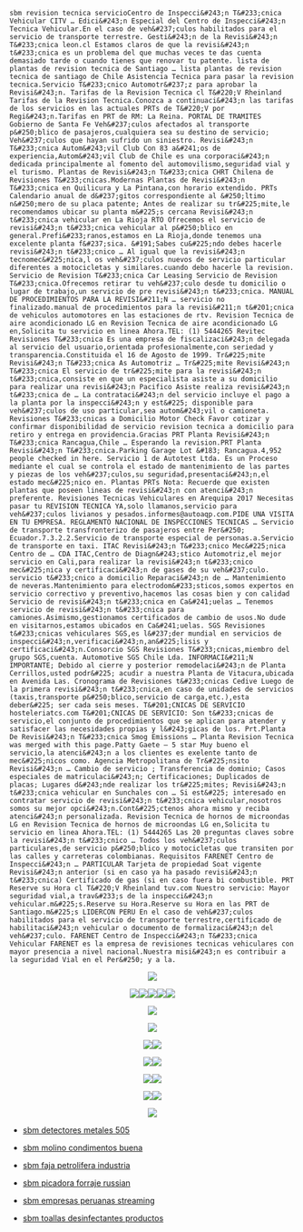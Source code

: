 
```
sbm revision tecnica servicioCentro de Inspecci&#243;n T&#233;cnica Vehicular CITV … Edici&#243;n Especial del Centro de Inspecci&#243;n Tecnica Vehicular.En el caso de veh&#237;culos habilitados para el servicio de transporte terrestre. Gesti&#243;n de la Revisi&#243;n T&#233;cnica leon.cl Estamos claros de que la revisi&#243;n t&#233;cnica es un problema del que muchas veces te das cuenta demasiado tarde o cuando tienes que renovar tu patente. lista de plantas de revision tecnica de Santiago … lista plantas de revision tecnica de santiago de Chile Asistencia Tecnica para pasar la revision tecnica.Servicio T&#233;cnico Automotr&#237;z para aprobar la Revisi&#243;n. Tarifas de la Revision Tecnica cl T&#220;V Rheinland Tarifas de la Revision Tecnica.Conozca a continuaci&#243;n las tarifas de los servicios en las actuales PRTs de T&#220;V por Regi&#243;n.Tarifas en PRT de RM: La Reina. PORTAL DE TRAMITES Gobierno de Santa Fe Veh&#237;culos afectados al transporte p&#250;blico de pasajeros,cualquiera sea su destino de servicio; Veh&#237;culos que hayan sufrido un siniestro. Revisi&#243;n T&#233;cnica Autom&#243;vil Club Con 83 a&#241;os de experiencia,Autom&#243;vil Club de Chile es una corporaci&#243;n dedicada principalmente al fomento del automovilismo,seguridad vial y el turismo. Plantas de Revisi&#243;n T&#233;cnica CHRT Chilena de Revisiones T&#233;cnicas.Modernas Plantas de Revisi&#243;n T&#233;cnica en Quilicura y La Pintana,con horario extendido. PRTs Calendario anual de d&#237;gitos correspondiente al &#250;ltimo n&#250;mero de su placa patente; Antes de realizar su tr&#225;mite,le recomendamos ubicar su planta m&#225;s cercana Revisi&#243;n t&#233;cnica vehicular en La Rioja RTO Ofrecemos el servicio de revisi&#243;n t&#233;cnica vehicular al p&#250;blico en general.Prefi&#233;ranos,estamos en La Rioja,donde tenemos una excelente planta f&#237;sica. &#191;Sabes cu&#225;ndo debes hacerle revisi&#243;n t&#233;cnico … Al igual que la revisi&#243;n tecnomec&#225;nica,l os veh&#237;culos nuevos de servicio particular diferentes a motocicletas y similares.cuando debo hacerle la revision. Servicio de Revision T&#233;cnica Car Leasing Servicio de Revision T&#233;cnica.Ofrecemos retirar tu veh&#237;culo desde tu domicilio o lugar de trabajo,un servicio de pre revisi&#243;n t&#233;cnica. MANUAL DE PROCEDIMIENTOS PARA LA REVISI&#211;N … servicio no finalizado.manual de procedimientos para la revisi&#211;n t&#201;cnica de vehiculos automotores en las estaciones de rtv. Revision Tecnica de aire acondicionado LG en Revision Tecnica de aire acondicionado LG en,Solicita tu servicio en linea Ahora.TEL: (1) 5444265 Revitec Revisiones T&#233;cnica Es una empresa de fiscalizaci&#243;n delegada al servicio del usuario,orientada profesionalmente,con seriedad y transparencia.Constituida el 16 de Agosto de 1999. Tr&#225;mite Revisi&#243;n T&#233;cnica As Automotriz … Tr&#225;mite Revisi&#243;n T&#233;cnica El servicio de tr&#225;mite para la revisi&#243;n t&#233;cnica,consiste en que un especialista asiste a su domicilio para realizar una revisi&#243;n Pacifico Asiste realiza revisi&#243;n t&#233;cnica de … La contrataci&#243;n del servicio incluye el pago a la planta por la inspecci&#243;n y est&#225; disponible para veh&#237;culos de uso particular,sea autom&#243;vil o camioneta. Revisiones T&#233;cnicas a Domicilio Motor Check Favor cotizar y confirmar disponibilidad de servicio revision tecnica a domicilio para retiro y entrega en providencia.Gracias PRT Planta Revisi&#243;n T&#233;cnica Rancagua,Chile … Esperando la revision.PRT Planta Revisi&#243;n T&#233;cnica.Parking Garage Lot &#183; Rancagua.4,952 people checked in here. Servicio 1 de Autotest Ltda. Es un Proceso mediante el cual se controla el estado de mantenimiento de las partes y piezas de los veh&#237;culos,su seguridad,presentaci&#243;n,el estado mec&#225;nico en. Plantas PRTs Nota: Recuerde que existen plantas que poseen lineas de revisi&#243;n con atenci&#243;n preferente. Revisiones Tecnicas Vehiculares en Arequipa 2017 Necesitas pasar tu REVISION TECNICA YA,solo llamanos,servicio para veh&#237;culos livianos y pesados.informes@autoaqp.com.PIDE UNA VISITA EN TU EMPRESA. REGLAMENTO NACIONAL DE INSPECCIONES TECNICAS … Servicio de transporte transfronterizo de pasajeros entre Per&#250; Ecuador.7.3.2.2.Servicio de transporte especial de personas.a.Servicio de transporte en taxi. ITAC Revisi&#243;n T&#233;cnico Mec&#225;nica Centro de … CDA ITAC,Centro de Diagn&#243;stico Automotriz,el mejor servicio en Cali,para realizar la revisi&#243;n t&#233;cnico mec&#225;nica y certificaci&#243;n de gases de su veh&#237;culo. servicio t&#233;cnico a domicilio Reparaci&#243;n de … Mantenimiento de neveras.Mantenimiento para electrodom&#233;sticos,somos expertos en servicio correctivo y preventivo,hacemos las cosas bien y con calidad Servicio de revisi&#243;n t&#233;cnica en Ca&#241;uelas … Tenemos servicio de revisi&#243;n t&#233;cnica para camiones.Asimismo,gestionamos certificados de cambio de usos.No dude en visitarnos,estamos ubicados en Ca&#241;uelas. SGS Revisiones t&#233;cnicas vehiculares SGS,es l&#237;der mundial en servicios de inspecci&#243;n,verificaci&#243;n,an&#225;lisis y certificaci&#243;n.Consorcio SGS Revisiones T&#233;cnicas,miembro del grupo SGS,cuenta. Automotive SGS Chile Lda. INFORMACI&#211;N IMPORTANTE; Debido al cierre y posterior remodelaci&#243;n de Planta Cerrillos,usted podr&#225; acudir a nuestra Planta de Vitacura,ubicada en Avenida Las. Cronograma de Revisiones t&#233;cnicas Cedive Luego de la primera revisi&#243;n t&#233;cnica,en caso de unidades de servicios (taxis,transporte p&#250;blico,servicio de carga,etc.),esta deber&#225; ser cada seis meses. T&#201;CNICAS DE SERVICIO hosteleriatcs.com T&#201;CNICAS DE SERVICIO: Son t&#233;cnicas de servicio,el conjunto de procedimientos que se aplican para atender y satisfacer las necesidades propias y l&#243;gicas de los. Prt.Planta De Revisi&#243;n T&#233;cnica Smog Emissions … Planta Revision Tecnica was merged with this page.Patty Gaete — 5 star Muy bueno el servicio,la atenci&#243;n a los clientes es exelente tanto de mec&#225;nicos como. Agencia Metropolitana de Tr&#225;nsito Revisi&#243;n … Cambio de servicio ; Transferencia de dominio; Casos especiales de matriculaci&#243;n; Certificaciones; Duplicados de placas; Lugares d&#243;nde realizar los tr&#225;mites; Revisi&#243;n t&#233;cnica vehicular en Sunchales con … Si est&#225; interesado en contratar servicio de revisi&#243;n t&#233;cnica vehicular,nosotros somos su mejor opci&#243;n.Cont&#225;ctenos ahora mismo y reciba atenci&#243;n personalizada. Revision Tecnica de hornos de microondas LG en Revision Tecnica de hornos de microondas LG en,Solicita tu servicio en linea Ahora.TEL: (1) 5444265 Las 20 preguntas claves sobre la revisi&#243;n t&#233;cnico … Todos los veh&#237;culos particulares,de servicio p&#250;blico y motocicletas que transiten por las calles y carreteras colombianas. Requisitos FARENET Centro de Inspecci&#243;n … PARTICULAR Tarjeta de propiedad Soat vigente Revisi&#243;n anterior (si en caso ya ha pasado revisi&#243;n t&#233;cnica) Certificado de gas (si en caso fuera bi combustible. PRT Reserve su Hora cl T&#220;V Rheinland tuv.com Nuestro servicio: Mayor seguridad vial,a trav&#233;s de la inspecci&#243;n vehicular.m&#225;s.Reserve su Hora.Reserve su Hora en las PRT de Santiago.m&#225;s LIDERCON PERU En el caso de veh&#237;culos habilitados para el servicio de transporte terrestre,certificado de habilitaci&#243;n vehicular o documento de formalizaci&#243;n del veh&#237;culo. FARENET Centro de Inspecci&#243;n T&#233;cnica Vehicular FARENET es la empresa de revisiones tecnicas vehiculares con mayor presencia a nivel nacional.Nuestra misi&#243;n es contribuir a la seguridad Vial en el Per&#250; y a la. 
```

<div align="center">

<a href="https://es-crusher.shibang-china.com/github&k=sbm+revision+tecnica+servicio"><img src="https://static.shibang-china.com/es/crusher/logo.jpg"></a>

<a href="https://es-crusher.shibang-china.com/github&k=sbm+revision+tecnica+servicio"><img src="https://static.shibang-china.com/es/crusher/index.jpg"></a><a href="https://es-crusher.shibang-china.com/material.htmlgithub&k=sbm+revision+tecnica+servicio"><img src="https://static.shibang-china.com/es/crusher/material.jpg"></a><a href="https://es-crusher.shibang-china.com/application.htmlgithub&k=sbm+revision+tecnica+servicio"><img src="https://static.shibang-china.com/es/crusher/application.jpg"></a><a href="https://es-crusher.shibang-china.com/aboutus.htmlgithub&k=sbm+revision+tecnica+servicio"><img src="https://static.shibang-china.com/es/crusher/aboutus.jpg"></a><a href="https://es-crusher.shibang-china.com/contact.htmlgithub&k=sbm+revision+tecnica+servicio"><img src="https://static.shibang-china.com/es/crusher/contact.jpg"></a>

<a href="https://es-crusher.shibang-china.com/github&k=sbm+revision+tecnica+servicio"><img src="https://static.shibang-china.com/es/crusher/banner.jpg"></a>

<a href="https://swt.shibang-china.com/github&k=sbm+revision+tecnica+servicio"><img src="https://static.shibang-china.com/es/crusher/text.jpg"></a>

<a href="https://swt.shibang-china.com/github&k=sbm+revision+tecnica+servicio"><img src="https://static.shibang-china.com/es/crusher/chat.jpg"></a><a href="https://es-crusher.shibang-china.com/contact.htmlgithub&k=sbm+revision+tecnica+servicio"><img src="https://static.shibang-china.com/es/crusher/message.jpg"></a>

<a href="https://es-crusher.shibang-china.com/products/pe.htmlgithub&k=sbm+revision+tecnica+servicio"><img src="https://static.shibang-china.com/es/crusher/pe.jpg"></a><a href="https://es-crusher.shibang-china.com/products/pf.htmlgithub&k=sbm+revision+tecnica+servicio"><img src="https://static.shibang-china.com/es/crusher/pf.jpg"></a>

<a href="https://es-crusher.shibang-china.com/products/hpt.htmlgithub&k=sbm+revision+tecnica+servicio"><img src="https://static.shibang-china.com/es/crusher/hpt.jpg"></a><a href="https://es-crusher.shibang-china.com/products/vsi.htmlgithub&k=sbm+revision+tecnica+servicio"><img src="https://static.shibang-china.com/es/crusher/vsi.jpg"></a>

<a href="https://es-crusher.shibang-china.com/products/klv.htmlgithub&k=sbm+revision+tecnica+servicio"><img src="https://static.shibang-china.com/es/crusher/klv.jpg"></a><a href="https://es-crusher.shibang-china.com/products/portable.htmlgithub&k=sbm+revision+tecnica+servicio"><img src="https://static.shibang-china.com/es/crusher/portable.jpg"></a>

<a href="https://swt.shibang-china.com/github&k=sbm+revision+tecnica+servicio"><img src="https://static.shibang-china.com/es/crusher/case.jpg"></a>

</div>


* [sbm detectores metales 505](sbm%20detectores%20metales%20505.md)

* [sbm molino condimentos buena](sbm%20molino%20condimentos%20buena.md)

* [sbm faja petrolifera industria](sbm%20faja%20petrolifera%20industria.md)

* [sbm picadora forraje russian](sbm%20picadora%20forraje%20russian.md)

* [sbm empresas peruanas streaming](sbm%20empresas%20peruanas%20streaming.md)

* [sbm toallas desinfectantes productos](sbm%20toallas%20desinfectantes%20productos.md)